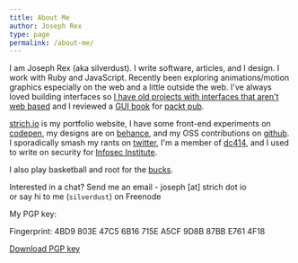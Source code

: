 ```yaml
---
title: About Me
author: Joseph Rex
type: page
permalink: /about-me/
---
```


I am <span itemprop="name">Joseph Rex</span> (aka <span itemprop="nickname">silverdust</span>). I write software, articles, and I design. I work with Ruby and JavaScript. Recently been exploring animations/motion graphics especially on the web and a little outside the web. I've always loved building interfaces so [I have old projects with interfaces that aren't web based][7] and I reviewed a [GUI book][19] for [packt pub][20].

<span itemprop="url">[strich.io][5]</span> is my portfolio website, I have some front-end experiments on [codepen][8], my designs are on [behance][9], and my OSS contributions on [github][10]. I sporadically smash my rants on [twitter][11], I'm a member of [dc414][12], and I used to write on security for [Infosec Institute][13].

I also play basketball and root for the [bucks][1].

Interested in a chat? <span data-email>Send me an email - joseph [at] strich dot io</span> <br>or say hi to me (<code>silverdust</code>) on Freenode

My PGP key:

Fingerprint: 4BD9 803E 47C5 6B16 715E  A5CF 9D8B 87BB E761 4F18

[Download PGP key][3]

[1]: http://www.nba.com/bucks/
[3]: https://raw.githubusercontent.com/josephrexme/josephrex.me/master/static/joerex.asc "Get my PGP public key"
[5]: http://strich.io
[7]: http://josephrex.me/registron
[8]: http://codepen.io/bl4ckdu5t
[9]: http://behance.net/josephrexme
[10]: https://github.com/bl4ckdu5t
[11]: http://twitter.com/josephrexme
[12]: https://dc414.org/
[13]: http://resources.infosecinstitute.com/author/joseph-rex/
[19]:https://www.amazon.com/Python-Programming-Cookbook-Burkhard-Meier/dp/1785283758
[20]:https://www.packtpub.com
